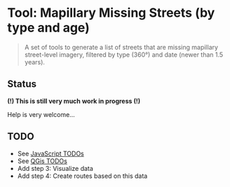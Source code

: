# Tool: Mapillary Missing Streets (by type and age)

> A set of tools to generate a list of streets that are missing mapillary street-level imagery, filtered by type (360°) and date (newer than 1.5 years).

## Status

**(!) This is still very much work in progress (!)**

Help is very welcome…

## TODO

- See [JavaScript TODOs](./1-prepare-data/README.md)
- See [QGis TODOs](./2-process-data/README.md)
- Add step 3: Visualize data
- Add step 4: Create routes based on this data
